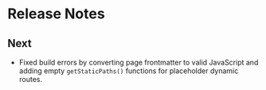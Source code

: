 # Release Notes

## Next
- Fixed build errors by converting page frontmatter to valid JavaScript and
  adding empty `getStaticPaths()` functions for placeholder dynamic routes.

